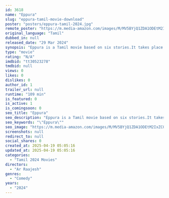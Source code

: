 ```yaml
---
id: 3618
name: "Eppura"
slug: "eppura-tamil-movie-download"
poster: "posters/eppura-tamil-2024.jpg"
remote_poster: "https://m.media-amazon.com/images/M/MV5BYjQ1ZDA1ODEtM2IxZC00MmMzLTk1M2QtNGE0NWI2NjczYWE2XkEyXkFqcGc@._V1_SX300.jpg"
original_language: "Tamil"
dubbed_in: null
released_date: "29 Mar 2024"
synopsis: "Eppura is a Tamil movie based on six stories.It takes place in one night in Puducherry .A movie called 'Eppura' has been made by hyperlinking the story with dark comedy."
type: "movie"
rating: "N/A"
imdbid: "tt30523278"
tmdbid: null
views: 0
likes: 0
dislikes: 0
author_id: 1
trailer_url: null
runtime: "109 min"
is_featured: 0
is_active: 1
is_comingsoon: 0
seo_title: "Eppura"
seo_description: "Eppura is a Tamil movie based on six stories.It takes place in one night in Puducherry .A movie called 'Eppura' has been made by hyperlinking the story with dark comedy."
seo_keywords: "\"Eppura\""
seo_image: "https://m.media-amazon.com/images/M/MV5BYjQ1ZDA1ODEtM2IxZC00MmMzLTk1M2QtNGE0NWI2NjczYWE2XkEyXkFqcGc@._V1_SX300.jpg"
screenshots: null
redirect_to: null
social_shares: 0
created_at: 2025-04-19 05:05:16
updated_at: 2025-04-19 05:05:16
categories:
  - "Tamil 2024 Movies"
directors:
  - "Ar Raajesh"
genres:
  - "Comedy"
years:
  - "2024"
---
```

